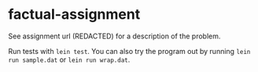 # factual-assignment

See assignment url (REDACTED) for a description of the problem.

Run tests with `lein test`. You can also try the program out by running `lein
run sample.dat` or `lein run wrap.dat`.
